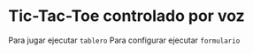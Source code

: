 # Tic-Tac-Toe controlado por voz
Para jugar ejecutar `tablero`
Para configurar ejecutar `formulario`
